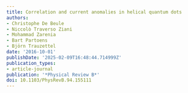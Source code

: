 ```yaml
---
title: Correlation and current anomalies in helical quantum dots
authors:
- Christophe De Beule
- Niccolò Traverso Ziani
- Mohammad Zarenia
- Bart Partoens
- Björn Trauzettel
date: '2016-10-01'
publishDate: '2025-02-09T16:48:44.714999Z'
publication_types:
- article-journal
publication: '*Physical Review B*'
doi: 10.1103/PhysRevB.94.155111
---
```

